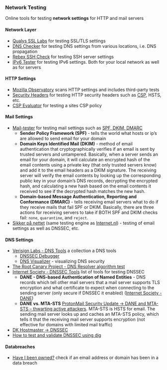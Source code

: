 ### Network Testing

Online tools for testing **network settings** for HTTP and mail servers

#### Network Layer

* [Qualys SSL Labs](https://www.ssllabs.com/) for testing SSL/TLS settings
* [DNS Checker](https://dnschecker.org/) for testing DNS settings from various locations, i.e. DNS propagation
* [Rebex SSH Check](https://sshcheck.com/) for testing SSH server settings
* [IPv6 Tester](https://ip6.nl/) for testing IPv6 settings. Both for your local network as well as for servers

#### HTTP Settings

* [Mozilla Observatory](https://observatory.mozilla.org/) scans HTTP settings and includes third-party tests
* [Security Headers](https://securityheaders.com/) for testing HTTP security headers such as [CSP](https://developer.mozilla.org/en-US/docs/Web/HTTP/CSP), HSTS, etc.
* [CSP Evaluator](https://csp-evaluator.withgoogle.com/) for testing a sites CSP policy

#### Mail Settings

* [Mail-tester](https://www.mail-tester.com/) for testing mail settings such as [SPF, DKIM, DMARC](https://protonmail.com/support/knowledge-base/anti-spoofing/)
  * **Sender Policy Framework (SPF)** - tells the world what hosts or ip’s are allowed to send email for your domain
  * **Domain Keys Identified Mail (DKIM)** - method of email authentication that cryptographically verifies if an email is sent by trusted servers and untampered. Basically, when a server sends an email for your domain, it will calculate an encrypted hash of the email contents using a private key (that only trusted servers know) and add it to the email headers as a DKIM signature. The receiving server will verify the email contents by looking up the corresponding public key in your domain’s DNS records, decrypting the encrypted hash, and calculating a new hash based on the email contents it received to see if the decrypted hash matches the new hash.
  * **Domain-based Message Authentication, Reporting and Conformance (DMARC)** - tells receiving email servers what to do if they receive mails that fail SPF or DKIM. Basically, there are three actions for receiving servers to take if BOTH SPF and DKIM checks fail: `none`, `quarantine`, and `reject`.
* [Sikker på nettet](https://sikkerpånettet.dk) (same testing engine as [Internet.nl](https://en.internet.nl/)) - testing of email settings as well as DNSSEC, etc.

#### DNS Settings

* [Verisign Labs - DNS Tools](https://www.verisign.com/en_US/company-information/verisign-labs/internet-security-tools/index.xhtml) a collection a DNS tools
  * [DNSSEC Debugger](https://dnssec-debugger.verisignlabs.com/)
  * [DNS Visualizer](https://dnsviz.net/) - visualizing DNS security
* [The Root Canary Project - DNS Resolver algorithm test](https://rootcanary.org/test.html)
* [Internet Society - DNSSEC Tools](https://www.internetsociety.org/deploy360/dnssec/tools/) list of tools for testing DNSSEC
  * **DANE - DNS-based Authentication of Named Entities** - DNS records which tell other mail servers that a mail server supports TLS encryption and what certificate to expect when connecting to the sending server (only secure if DNSSEC it enabled) ([Internet Society - DANE](https://www.internetsociety.org/resources/deploy360/dane/))
  * **DANE vs. MTA-STS** [ProtonMail Security Update -> DANE and MTA-STS – thwarting active attackers](https://protonmail.com/blog/security-updates-2019/). MTA-STS is HSTS for email. The sending mail server looks up and caches an MTA-STS policy, which tells it that the receiving mail server supports encryption (not effective for domains with limited mail traffic)
* [DK Hostmaster -> DNSSEC](https://www.dk-hostmaster.dk/da/dnssec)
* [How to test and validate DNSSEC using dig](https://www.cyberciti.biz/faq/unix-linux-test-and-validate-dnssec-using-dig-command-line/)

#### Databreaches

* [Have I been pwned?](https://haveibeenpwned.com/) check if an email address or domain has been in a data breach

